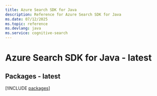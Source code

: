 ```yaml
---
title: Azure Search SDK for Java
description: Reference for Azure Search SDK for Java
ms.date: 07/12/2025
ms.topic: reference
ms.devlang: java
ms.service: cognitive-search
---
```

# Azure Search SDK for Java - latest
## Packages - latest
[!INCLUDE [packages](search-index.md)]
